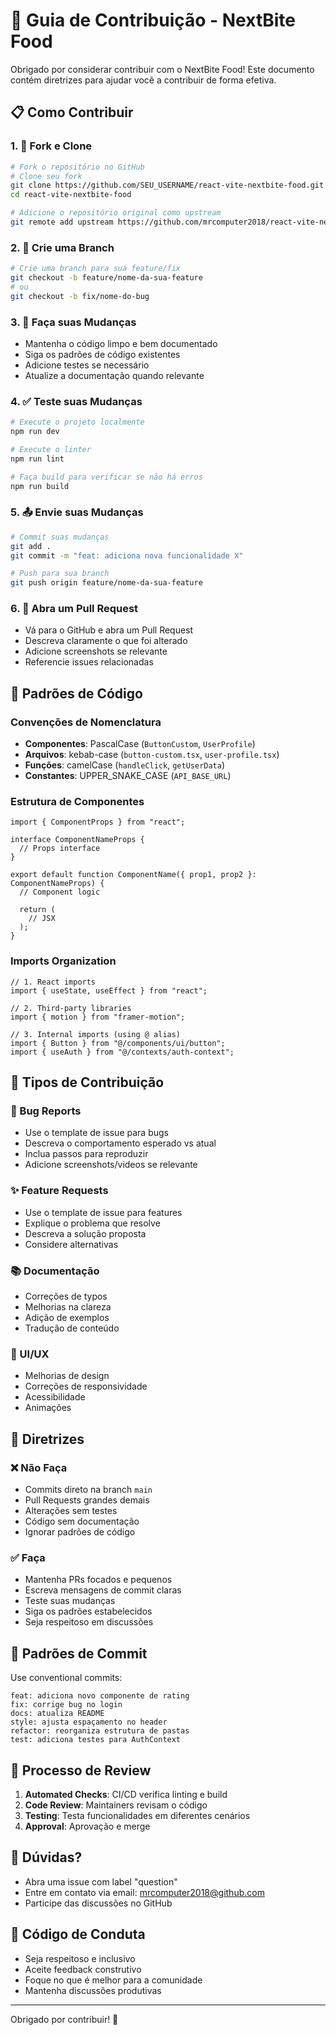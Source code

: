 # 🤝 Guia de Contribuição - NextBite Food

Obrigado por considerar contribuir com o NextBite Food! Este documento contém diretrizes para ajudar você a contribuir de forma efetiva.

## 📋 Como Contribuir

### 1. 🍴 Fork e Clone

```bash
# Fork o repositório no GitHub
# Clone seu fork
git clone https://github.com/SEU_USERNAME/react-vite-nextbite-food.git
cd react-vite-nextbite-food

# Adicione o repositório original como upstream
git remote add upstream https://github.com/mrcomputer2018/react-vite-nextbite-food.git
```

### 2. 🌿 Crie uma Branch

```bash
# Crie uma branch para sua feature/fix
git checkout -b feature/nome-da-sua-feature
# ou
git checkout -b fix/nome-do-bug
```

### 3. 📝 Faça suas Mudanças

-   Mantenha o código limpo e bem documentado
-   Siga os padrões de código existentes
-   Adicione testes se necessário
-   Atualize a documentação quando relevante

### 4. ✅ Teste suas Mudanças

```bash
# Execute o projeto localmente
npm run dev

# Execute o linter
npm run lint

# Faça build para verificar se não há erros
npm run build
```

### 5. 📤 Envie suas Mudanças

```bash
# Commit suas mudanças
git add .
git commit -m "feat: adiciona nova funcionalidade X"

# Push para sua branch
git push origin feature/nome-da-sua-feature
```

### 6. 🔄 Abra um Pull Request

-   Vá para o GitHub e abra um Pull Request
-   Descreva claramente o que foi alterado
-   Adicione screenshots se relevante
-   Referencie issues relacionadas

## 📐 Padrões de Código

### Convenções de Nomenclatura

-   **Componentes**: PascalCase (`ButtonCustom`, `UserProfile`)
-   **Arquivos**: kebab-case (`button-custom.tsx`, `user-profile.tsx`)
-   **Funções**: camelCase (`handleClick`, `getUserData`)
-   **Constantes**: UPPER_SNAKE_CASE (`API_BASE_URL`)

### Estrutura de Componentes

```tsx
import { ComponentProps } from "react";

interface ComponentNameProps {
  // Props interface
}

export default function ComponentName({ prop1, prop2 }: ComponentNameProps) {
  // Component logic

  return (
    // JSX
  );
}
```

### Imports Organization

```tsx
// 1. React imports
import { useState, useEffect } from "react";

// 2. Third-party libraries
import { motion } from "framer-motion";

// 3. Internal imports (using @ alias)
import { Button } from "@/components/ui/button";
import { useAuth } from "@/contexts/auth-context";
```

## 🎯 Tipos de Contribuição

### 🐛 Bug Reports

-   Use o template de issue para bugs
-   Descreva o comportamento esperado vs atual
-   Inclua passos para reproduzir
-   Adicione screenshots/videos se relevante

### ✨ Feature Requests

-   Use o template de issue para features
-   Explique o problema que resolve
-   Descreva a solução proposta
-   Considere alternativas

### 📚 Documentação

-   Correções de typos
-   Melhorias na clareza
-   Adição de exemplos
-   Tradução de conteúdo

### 🎨 UI/UX

-   Melhorias de design
-   Correções de responsividade
-   Acessibilidade
-   Animações

## 🚫 Diretrizes

### ❌ Não Faça

-   Commits direto na branch `main`
-   Pull Requests grandes demais
-   Alterações sem testes
-   Código sem documentação
-   Ignorar padrões de código

### ✅ Faça

-   Mantenha PRs focados e pequenos
-   Escreva mensagens de commit claras
-   Teste suas mudanças
-   Siga os padrões estabelecidos
-   Seja respeitoso em discussões

## 📝 Padrões de Commit

Use conventional commits:

```
feat: adiciona novo componente de rating
fix: corrige bug no login
docs: atualiza README
style: ajusta espaçamento no header
refactor: reorganiza estrutura de pastas
test: adiciona testes para AuthContext
```

## 🔄 Processo de Review

1. **Automated Checks**: CI/CD verifica linting e build
2. **Code Review**: Maintainers revisam o código
3. **Testing**: Testa funcionalidades em diferentes cenários
4. **Approval**: Aprovação e merge

## 🤔 Dúvidas?

-   Abra uma issue com label "question"
-   Entre em contato via email: mrcomputer2018@github.com
-   Participe das discussões no GitHub

## 📜 Código de Conduta

-   Seja respeitoso e inclusivo
-   Aceite feedback construtivo
-   Foque no que é melhor para a comunidade
-   Mantenha discussões produtivas

---

Obrigado por contribuir! 🚀

